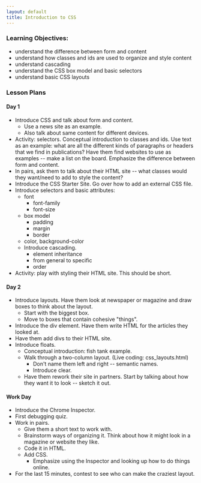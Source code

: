 ```yaml
---
layout: default
title: Introduction to CSS
---
```


### Learning Objectives:

- understand the difference between form and content
- understand how classes and ids are used to organize and style content
- understand cascading
- understand the CSS box model and basic selectors
- understand basic CSS layouts

### Lesson Plans

#### Day 1

- Introduce CSS and talk about form and content.
	- Use a news site as an example.
	- Also talk about same content for different devices.
- Activity: selectors. Conceptual introduction to classes and ids. Use text as an example: what are all the different kinds of paragraphs or headers that we find in publications? Have them find websites to use as examples -- make a list on the board. Emphasize the difference between form and content.
- In pairs, ask them to talk about their HTML site -- what classes would they want/need to add to style the content?
- Introduce the CSS Starter Site. Go over how to add an external CSS file.
- Introduce selectors and basic attributes:
	- font
		- font-family
		- font-size
	- box model
		- padding
		- margin
		- border
	- color, background-color
	- Introduce cascading.
		- element inheritance
		- from general to specific
		- order
- Activity: play with styling their HTML site. This should be short.



#### Day 2

- Introduce layouts. Have them look at newspaper or magazine and draw boxes to think about the layout.
	- Start with the biggest box.
	- Move to boxes that contain cohesive "things".
- Introduce the div element. Have them write HTML for the articles they looked at.
- Have them add divs to their HTML site.
- Introduce floats.
	- Conceptual introduction: fish tank example.
	- Walk through a two-column layout. (Live coding: css_layouts.html)
		- Don't name them left and right -- semantic names.
		- Introduce clear.
	- Have them rework their site in partners. Start by talking about how they want it to look -- sketch it out.


#### Work Day

- Introduce the Chrome Inspector. 
- First debugging quiz.
- Work in pairs.
	- Give them a short text to work with.
	- Brainstorm ways of organizing it. Think about how it might look in a magazine or website they like.
	- Code it in HTML.
	- Add CSS.
		- Emphasize using the Inspector and looking up how to do things online.
- For the last 15 minutes, contest to see who can make the craziest layout.

